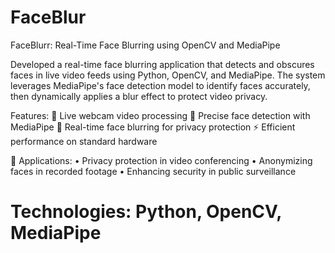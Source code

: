 # FaceBlur
FaceBlurr: Real-Time Face Blurring using OpenCV and MediaPipe


Developed a real-time face blurring application that detects and obscures faces in live video feeds using Python, OpenCV, and MediaPipe. The system leverages MediaPipe's face detection model to identify faces accurately, then dynamically applies a blur effect to protect video privacy.

Features:
🎥 Live webcam video processing
👤 Precise face detection with MediaPipe
🔳 Real-time face blurring for privacy protection
⚡ Efficient performance on standard hardware

💼 Applications:
• Privacy protection in video conferencing
• Anonymizing faces in recorded footage
• Enhancing security in public surveillance

# Technologies: Python, OpenCV, MediaPipe
